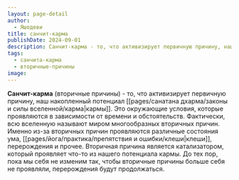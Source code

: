 ```yaml
---
layout: page-detail
author:
  - Яшодеви
title: санчит-карма
publishDate: 2024-09-01
description: Санчит-карма - то, что активизирует первичную причину, наш накопленный потенциал кармы (санчит-карма).
tags:
  - санчита-карма
  - вторичные-причины
image:
---
```

**Санчит-карма** (вторичные причины) - то, что активизирует первичную причину, наш накопленный потенциал [[pages/санатана дхарма/законы и силы вселенной/карма|кармы]].
Это окружающие условия, которые проявляются в зависимости от времени и обстоятельств. Фактически, всю вселенную называют миром многообразных вторичных причин. Именно из-за вторичных причин проявляются различные состояния ума, [[pages/йога/практика/препятствия и ошибки/клеши|клеши]], перерождения и прочее. Вторичная причина является катализатором, который проявляет что-то из нашего потенциала кармы. До тех пор, пока мы себя не изменим так, чтобы вторичные причины больше себя не проявляли, перерождения будут продолжаться.

